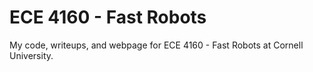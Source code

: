 # ECE 4160 - Fast Robots

My code, writeups, and webpage for ECE 4160 - Fast Robots at Cornell University.
